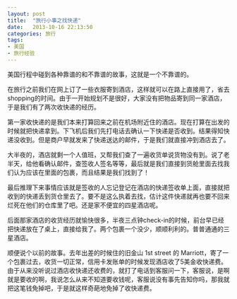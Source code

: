 ```yaml
---
layout: post
title:  "旅行小事之找快递"
date:   2013-10-16 22:13:50
categories: 旅行
tags:
- 美国
- 旅行经验
---
```


美国行程中碰到各种靠谱的和不靠谱的故事，这就是一个不靠谱的。

在旅行之前我们在网上订了一些衣服寄到酒店，这样就可以在路上直接用了，省去shopping的时间。由于一开始规划不是很好，大家没有把物品寄到同一家酒店，于是我们有了两次收快递的经历。

第一家收快递的是我们本来打算回来之前在机场附近住的酒店。现在打算在出发的时候就把快递拿到。下飞机后我们先打电话去确认一下快递是否收到。结果得知快递没收到。但是商户早就发来了快递送达的邮件，于是我们就直接冲到酒店去了。

大半夜的，酒店就剩一个人值班，又帮我们查了一遍收货单说货物没有到。说了老半天，给他看确认邮件，查签收人签名等等，最后就是我们直接到货舱里面去找我们认为应该在里面的包裹，而且结果是我们找到了！

最后推理下来事情应该就是签收的人忘记登记在酒店的快递签收单上面，直接就把收到的快递丢到货仓里去了。要不是这么执着去找，估计这件快递就再也要不回来烂死在他们的仓库里了吧。还是家不便宜的四星酒店呢。

后面那家酒店的收货经历就愉快很多，半夜三点钟check-in的时候，前台早已经把快递放在了桌上，直接给我了。两个包裹一个没少，顺顺利利的。普普通通的三星酒店。

顺便说个以前的故事。去年出差的时候住的旧金山 1st street 的 Marriott，寄了一个包裹过去，收货一切正常，信用卡发账单的时候发现酒店收了5美金收快递费。由于从来没听说过酒店收快递还收费的，就打了电话到客服问一下，客服说，是啊就是要收的啊，我说怎么从来不知道要收钱呢，客服说没有事先告知你吗，那我就把这笔钱免掉吧，于是就这样奇葩地免掉了收快递费。
